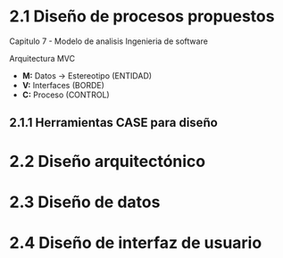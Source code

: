 # 2.1 Diseño de procesos propuestos  
Capitulo  7 - Modelo de analisis
	Ingenieria de software

Arquitectura MVC
- **M:** Datos -> Estereotipo (ENTIDAD)
- **V:** Interfaces (BORDE)
- **C:** Proceso (CONTROL)
## 2.1.1 Herramientas CASE para diseño  
# 2.2 Diseño arquitectónico  
# 2.3 Diseño de datos  
# 2.4 Diseño de interfaz de usuario